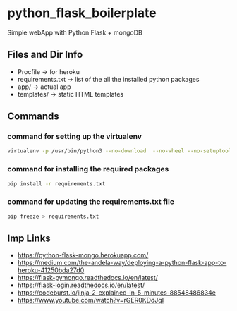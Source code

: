 # python_flask_boilerplate
Simple webApp with Python Flask + mongoDB

## Files and Dir Info
* Procfile -> for heroku
* requirements.txt -> list of the all the installed python packages
* app/ -> actual app
* templates/ -> static HTML templates

## Commands
### command for setting up the virtualenv
```bash
virtualenv -p /usr/bin/python3 --no-download  --no-wheel --no-setuptools  virtual/
```
### command for installing the required packages
```bash
pip install -r requirements.txt
```
### command for updating the requirements.txt file
```bash
pip freeze > requirements.txt
```

## Imp Links
* https://python-flask-mongo.herokuapp.com/
* https://medium.com/the-andela-way/deploying-a-python-flask-app-to-heroku-41250bda27d0
* https://flask-pymongo.readthedocs.io/en/latest/
* https://flask-login.readthedocs.io/en/latest/
* https://codeburst.io/jinja-2-explained-in-5-minutes-88548486834e
* https://www.youtube.com/watch?v=rGER0KDdJqI
